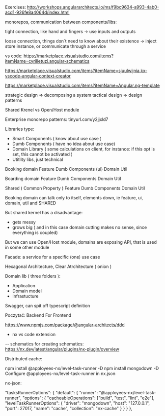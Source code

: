 Exercises:
http://workshops.angulararchitects.io/ms/f9bc9634-a993-4ab0-acd1-926fe8a4064d/index.html

monorepos, communication between components/libs:

tight connection, like hand and fingers
-> use inputs and outputs

loose connection, things don`t need to know about their existence
-> inject store instance, or communicate through a service

vs code:
https://marketplace.visualstudio.com/items?itemName=cyrilletuzi.angular-schematics

https://marketplace.visualstudio.com/items?itemName=sjuulwijnia.kx-vscode-angular-context-creator

https://marketplace.visualstudio.com/items?itemName=Angular.ng-template

strategic design => decomposing a system
tactical design => design patterns

Shared Krenel vs Open/Host module

Enterprise monorepo patterns: tinyurl.com/y2jjxld7

Libraries type:

- Smart Components ( know about use case )
- Dumb Components ( have no idea about use case)
- Domain Library ( some calculations on client, for instance: if this opt is set, this cannot be activated )
- Utitlity libs, just technical

Booking domain
Feature
Dumb Components (ui)
Domain
Util

Boarding domain
Feature
Dumb Components
Domain
Util

Shared ( Common Property )
Feature
Dumb Components
Domain
Util

Booking domain can talk only to itself, elements down, ie feature, ui, domain, util and SHARED

But shared kernel has a disadvantage:

- gets messy
- grows big ( and in this case domain cutting makes no sense, since everything is coupled)

But we can use Open/Host module, domains are exposing API, that is used in some other module

Facade: a service for a specific (one) use case

Hexagonal Architecture, Clear Atrchitecture ( onion )

Domain lib ( three folders ):

- Application
- Domain model
- Infrastucture

Swagger, can spit off typescript definition

Poczytać: Backend For Frontend

https://www.npmjs.com/package/@angular-architects/ddd

- nx vs code extension

-- schematics for creating schematics:
https://nx.dev/latest/angular/plugins/nx-plugin/overview

Distributed cache:

npm install @apployees-nx/level-task-runner -D
npm install mongodown -D
Configure @apployees-nx/level-task-runner in nx.json

nx-json:

"tasksRunnerOptions": {
"default": {
"runner": "@apployees-nx/level-task-runner",
"options": {
"cacheableOperations": ["build", "test", "lint", "e2e"],
"levelTaskRunnerOptions": {
"driver": "mongodown",
"host": "127.0.0.1",
"port": 27017,
"name": "cache",
"collection": "nx-cache"
}
}
}
},
